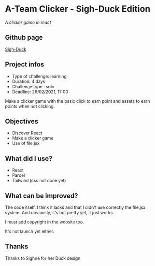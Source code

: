 # A-Team Clicker - Sigh-Duck Edition
*A clicker game in react*
## Github page

[Sigh-Duck](https://github.com/GAudrey/larabrary)

## Project infos

* Type of challenge: learning
* Duration: 4 days
* Challenge type : solo
* Deadline: 26/02/2021, 17:00

Make a clicker game with the basic click to earn point and assets to earn points when not clicking.

## Objectives

* Discover React
* Make a clicker game
* Use of file.jsx

## What did I use?

* React
* Parcel
* Tailwind (css not done yet)

## What can be improved?

The code itself. I think it lacks and that I didn't use correctly the file.jsx system. And obviously, it's not pretty yet, it just works.

I must add copyright in the website too.

It's not launch yet either.

## Thanks

Thanks to Sighne for her Duck design.